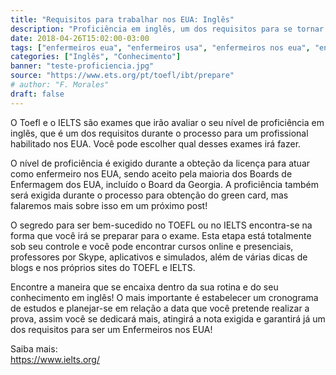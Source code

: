 ```yaml
---
title: "Requisitos para trabalhar nos EUA: Inglês"
description: "Proficiência em inglês, um dos requisitos para se tornar enfermeiros nos EUA."
date: 2018-04-26T15:02:00-03:00
tags: ["enfermeiros eua", "enfermeiros usa", "enfermeiros nos eua", "enfermagem sem fronteiras", "nurse", "international nurses", "foreign nurses", "home care", "nclex", "cgfns", "TOEFL", "TOEFL preparation", "toefl test", "IELTS", "IELTS preparation", "IELTS test"]
categories: ["Inglês", "Conhecimento"]
banner: "teste-proficiencia.jpg"
source: "https://www.ets.org/pt/toefl/ibt/prepare"
# author: "F. Morales"
draft: false
---
```


O Toefl e o IELTS são exames que irão avaliar o seu nível de proficiência em inglês, que é um dos requisitos durante o processo para um profissional habilitado nos EUA. Você pode escolher qual desses exames irá fazer.

O nível de proficiência é exigido durante a obteção da licença para atuar como enfermeiro nos EUA, sendo aceito pela maioria dos Boards de Enfermagem dos EUA, incluído o Board da Georgia. A proficiência também será exigida durante o processo para obtenção do green card, mas falaremos mais sobre isso em um próximo post!

O segredo para ser bem-sucedido no TOEFL ou no IELTS encontra-se na forma que você irá se preparar para o exame. Esta etapa está totalmente sob seu controle e você pode encontrar cursos online e presenciais, professores por Skype, aplicativos e simulados, além de várias dicas de blogs e nos próprios sites do TOEFL e IELTS.

Encontre a maneira que se encaixa dentro da sua rotina e do seu conhecimento em inglês! O mais importante é estabelecer um cronograma de estudos e planejar-se em relação a data que você pretende realizar a prova, assim você se dedicará mais, atingirá a nota exigida e garantirá já um dos requisitos para ser um Enfermeiros nos EUA!

Saiba mais:  
https://www.ielts.org/

